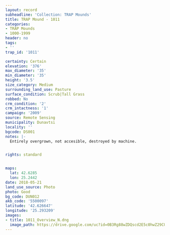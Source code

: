 ```yaml
---
layout: record
subheadline: 'Collection: TRAP Mounds'
title: TRAP Mound - 1011
categories:
- TRAP Mounds
- 1000-1999
header: no
tags:
- ''
trap_id: '1011'

certainty: Certain
elevation: '376'
max_diameter: '35'
min_diameter: '35'
height: '3.5'
size_category: Medium
surrounding_land_use: Pasture
surface_condition: Scrub|Tall Grass
robbed: No
crm_condition: '2'
crm_intactness: '1'
campaign: '2009'
source: Remote Sensing
municipality: Dunavtsi
locality: ''
bgcode: DS001
notes: |-
  Entirely overgrown, not accesible, destroyed by machine.


rights: standard


maps:
  lat: 42.6285
  lon: 25.2442
date: 2018-05-21
land_use_source: Photo
photo: Good
bg_code: DUN012
akb_code: '5500097'
latitude: '42.626647'
longitude: '25.293209'
images:
- title: 1011_Overview_N.dng
  image_path: https://drive.google.com/uc?id=0B3Rg88wZDQscd2E5c0hwZ29CUWc
---
```

